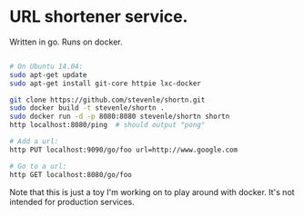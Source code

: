 # URL shortener service.

Written in go. Runs on docker.

```bash

# On Ubuntu 14.04:
sudo apt-get update
sudo apt-get install git-core httpie lxc-docker

git clone https://github.com/stevenle/shortn.git
sudo docker build -t stevenle/shortn .
sudo docker run -d -p 8080:8080 stevenle/shortn shortn
http localhost:8080/ping  # should output "pong"

# Add a url:
http PUT localhost:9090/go/foo url=http://www.google.com

# Go to a url:
http GET localhost:8080/go/foo
```

Note that this is just a toy I'm working on to play around with docker. It's not
intended for production services.
